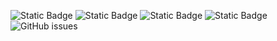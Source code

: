 ![Static Badge](https://img.shields.io/badge/blacklists-60-000000) ![Static Badge](https://img.shields.io/badge/blacklisted-2673372-cc0000) ![Static Badge](https://img.shields.io/badge/whitelisted-2245-00CC00) ![Static Badge](https://img.shields.io/badge/streaming_blacklist-28107-000000) ![GitHub issues](https://img.shields.io/github/issues/fabriziosalmi/blacklists)
